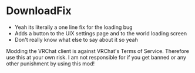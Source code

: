 # DownloadFix <br>
- Yeah its literally a one line fix for the loading bug  <br>
- Adds a button to the UIX settings page and to the world loading screen <br>
- Don't really know what else to say about it so yeah <br>


Modding the VRChat client is against VRChat's Terms of Service. Therefore use this at your own risk. I am not responsible for if you get banned or any other punishment by using this mod!
